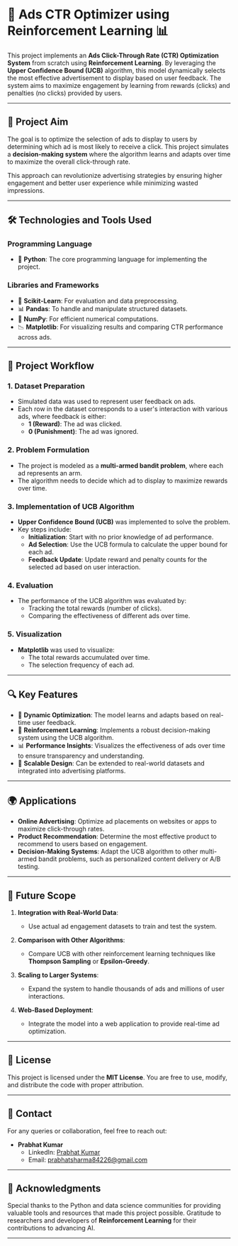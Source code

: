 # 🎯 **Ads CTR Optimizer using Reinforcement Learning** 📊  

This project implements an **Ads Click-Through Rate (CTR) Optimization System** from scratch using **Reinforcement Learning**. By leveraging the **Upper Confidence Bound (UCB)** algorithm, this model dynamically selects the most effective advertisement to display based on user feedback. The system aims to maximize engagement by learning from rewards (clicks) and penalties (no clicks) provided by users.  

---

## 🌟 **Project Aim**  

The goal is to optimize the selection of ads to display to users by determining which ad is most likely to receive a click. This project simulates a **decision-making system** where the algorithm learns and adapts over time to maximize the overall click-through rate.  

This approach can revolutionize advertising strategies by ensuring higher engagement and better user experience while minimizing wasted impressions.  

---

## 🛠️ **Technologies and Tools Used**  

### **Programming Language**  
- 🐍 **Python**: The core programming language for implementing the project.  

### **Libraries and Frameworks**  
- 🧠 **Scikit-Learn**: For evaluation and data preprocessing.  
- 📊 **Pandas**: To handle and manipulate structured datasets.  
- 🔢 **NumPy**: For efficient numerical computations.  
- 📉 **Matplotlib**: For visualizing results and comparing CTR performance across ads.  

---

## 📂 **Project Workflow**  

### **1. Dataset Preparation**  
- Simulated data was used to represent user feedback on ads.  
- Each row in the dataset corresponds to a user's interaction with various ads, where feedback is either:  
  - **1 (Reward)**: The ad was clicked.  
  - **0 (Punishment)**: The ad was ignored.  

### **2. Problem Formulation**  
- The project is modeled as a **multi-armed bandit problem**, where each ad represents an arm.  
- The algorithm needs to decide which ad to display to maximize rewards over time.  

### **3. Implementation of UCB Algorithm**  
- **Upper Confidence Bound (UCB)** was implemented to solve the problem.  
- Key steps include:  
  - **Initialization**: Start with no prior knowledge of ad performance.  
  - **Ad Selection**: Use the UCB formula to calculate the upper bound for each ad.  
  - **Feedback Update**: Update reward and penalty counts for the selected ad based on user interaction.  

### **4. Evaluation**  
- The performance of the UCB algorithm was evaluated by:  
  - Tracking the total rewards (number of clicks).  
  - Comparing the effectiveness of different ads over time.  

### **5. Visualization**  
- **Matplotlib** was used to visualize:  
  - The total rewards accumulated over time.  
  - The selection frequency of each ad.  

---

## 🔍 **Key Features**  

- 🎯 **Dynamic Optimization**: The model learns and adapts based on real-time user feedback.  
- 🤖 **Reinforcement Learning**: Implements a robust decision-making system using the UCB algorithm.  
- 📊 **Performance Insights**: Visualizes the effectiveness of ads over time to ensure transparency and understanding.  
- 🚀 **Scalable Design**: Can be extended to real-world datasets and integrated into advertising platforms.  

---

## 🌍 **Applications**  

- **Online Advertising**: Optimize ad placements on websites or apps to maximize click-through rates.  
- **Product Recommendation**: Determine the most effective product to recommend to users based on engagement.  
- **Decision-Making Systems**: Adapt the UCB algorithm to other multi-armed bandit problems, such as personalized content delivery or A/B testing.  

---

## 🚀 **Future Scope**  

1. **Integration with Real-World Data**:  
   - Use actual ad engagement datasets to train and test the system.  

2. **Comparison with Other Algorithms**:  
   - Compare UCB with other reinforcement learning techniques like **Thompson Sampling** or **Epsilon-Greedy**.  

3. **Scaling to Larger Systems**:  
   - Expand the system to handle thousands of ads and millions of user interactions.  

4. **Web-Based Deployment**:  
   - Integrate the model into a web application to provide real-time ad optimization.  

---

## 📜 **License**  

This project is licensed under the **MIT License**. You are free to use, modify, and distribute the code with proper attribution.  

---

## 📨 **Contact**  

For any queries or collaboration, feel free to reach out:  
- **Prabhat Kumar**  
  - LinkedIn: [Prabhat Kumar](https://www.linkedin.com/in/prabhat-kumar-1260a5259)  
  - Email: [prabhatsharma84226@gmail.com](mailto:prabhatsharma84226@gmail.com)  

---

## 🌟 **Acknowledgments**  

Special thanks to the Python and data science communities for providing valuable tools and resources that made this project possible. Gratitude to researchers and developers of **Reinforcement Learning** for their contributions to advancing AI.  

---
